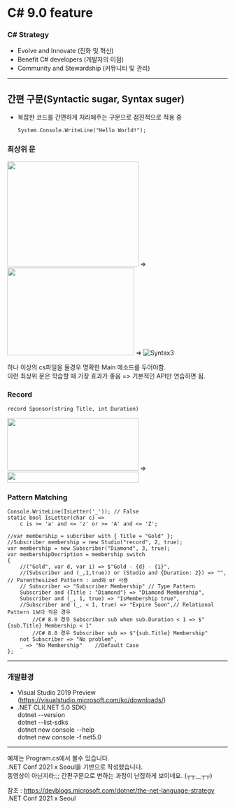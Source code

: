 # C# 9.0 feature
 ### C# Strategy
 * Evolve and Innovate  (진화 및 혁신)
 * Benefit C# developers (개발자의 이점)
 * Community and Stewardship (커뮤니티 및 관리)      

*******************************

## 간편 구문(Syntactic sugar, Syntax suger)
* 복잡한 코드를 간편하게 처리해주는 구문으로 점진적으로 적용 중
    ```
    System.Console.WriteLine("Hello World!");
    ```
### 최상위 문             
<img src=https://user-images.githubusercontent.com/90036120/138667912-af08a1f7-f6c8-46c9-966a-bc298a6c78a6.JPG width="300" height="240"/> =>
<img src=https://user-images.githubusercontent.com/90036120/138667908-ac88c02e-343f-4962-a85a-d329e2bd3b5b.JPG width="290" height="200"/> =>
![Syntax3](https://user-images.githubusercontent.com/90036120/138668381-6b81e745-113c-41d7-8f1b-e107c690b7ff.JPG)         
      
하나 이상의 cs파일을 둘경우 명확한 Main 메소드를 두어야함.    
이런 최상위 문은 학습할 때 가장 효과가 좋음 => 기본적인 API만 연습하면 됨.    
    
    
### Record    
```
record Sponsor(string Title, int Duration)
```
<img src=https://user-images.githubusercontent.com/90036120/138682160-c2e31cda-5cf3-4904-87d7-4b8f2f30388c.JPG width="300" height="120"/>  =>  <img src=https://user-images.githubusercontent.com/90036120/138682154-a26af696-0a2b-4f46-8bcb-307824efb3ee.JPG width="300" height="25"/>




### Pattern Matching
```
Console.WriteLine(IsLetter('_')); // False
static bool IsLetter(char c) => 
    c is >= 'a' and <= 'z' or >= 'A' and <= 'Z';
```


```
//var membership = subcriber with { Title = "Gold" };
//Subscriber membership = new Studio("record", 2, true);
var membership = new Subscriber("Diamond", 3, true);
var membershipDecription = membership switch
{
    //("Gold", var d, var i) => $"Gold - {d} - {i}",
    //(Subscriber and (_,1,true)) or (Studio and {Duration: 2}) => "", // Parenthesized Pattern : and와 or 사용
    // Subscriber => "Subscriber Membership" // Type Pattern 
    Subscriber and {Title : "Diamond"} => "Diamond Membership",
    Subscriber and (_, 1, true) => "IsMembership true", 
    //Subscriber and (_, < 1, true) => "Expire Soon",// Relational Pattern 1보다 작은 경우
        //C# 8.0 경우 Subscriber sub when sub.Duration < 1 => $"{sub.Title} Membership < 1"
        //C# 8.0 경우 Subscriber sub => $"{sub.Title} Membership"
    not Subscriber => "No problem",
    _ => "No Membership"    //Default Case
};
```
     
*******************************
      
### 개발환경
* Visual Studio 2019 Preview (https://visualstudio.microsoft.com/ko/downloads/)
* .NET CLI(.NET 5.0 SDK)      
dotnet --version    
dotnet --list-sdks    
dotnet new console --help     
dotnet new console -f net5.0      

    
 *********************************************
    
예제는 Program.cs에서 볼수 있습니다.   
.NET Conf 2021 x Seoul을 기반으로 작성했습니다.      
동영상이 아닌지라;;;  간편구문으로 변하는 과정이 난잡하게 보이네요. (┬┬﹏┬┬)



참조 : https://devblogs.microsoft.com/dotnet/the-net-language-strategy        
      .NET Conf 2021 x Seoul
